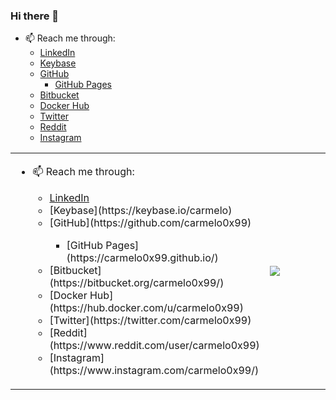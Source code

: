 ### Hi there 👋

<!--
**carmelo0x99/carmelo0x99** is a ✨ _special_ ✨ repository because its `README.md` (this file) appears on your GitHub profile.

Here are some ideas to get you started:

- 🔭 I’m currently working on ...
- 🌱 I’m currently learning ...
- 👯 I’m looking to collaborate on ...
- 🤔 I’m looking for help with ...
- 💬 Ask me about ...
- 📫 How to reach me: ...
- 😄 Pronouns: ...
- ⚡ Fun fact: ...
-->

- 📫 Reach me through:
  - [LinkedIn](https://www.linkedin.com/in/carmelo/)
  - [Keybase](https://keybase.io/carmelo)
  - [GitHub](https://github.com/carmelo0x99)
    - [GitHub Pages](https://carmelo0x99.github.io/)
  - [Bitbucket](https://bitbucket.org/carmelo0x99/)
  - [Docker Hub](https://hub.docker.com/u/carmelo0x99)
  - [Twitter](https://twitter.com/carmelo0x99)
  - [Reddit](https://www.reddit.com/user/carmelo0x99)
  - [Instagram](https://www.instagram.com/carmelo0x99/)

<table border="0">
  <tr>
    <td width="50%">
     <ul>
      <li>📫 Reach me through:</li>
       <ul>
        <li><a href="https://www.linkedin.com/in/carmelo/">LinkedIn</a></li>
        <li>[Keybase](https://keybase.io/carmelo)</li>
        <li>[GitHub](https://github.com/carmelo0x99)</li>
         <ul><li>[GitHub Pages](https://carmelo0x99.github.io/)</li></ul>
        <li>[Bitbucket](https://bitbucket.org/carmelo0x99/)</li>
        <li>[Docker Hub](https://hub.docker.com/u/carmelo0x99)</li>
        <li>[Twitter](https://twitter.com/carmelo0x99)</li>
        <li>[Reddit](https://www.reddit.com/user/carmelo0x99)</li>
        <li>[Instagram](https://www.instagram.com/carmelo0x99/)</li>
       </ul>
     </ul>
    </td>
    <td><img src="https://github.com/freekmurze/freekmurze/blob/master/dino.gif"></td>
  </tr>
</table>
